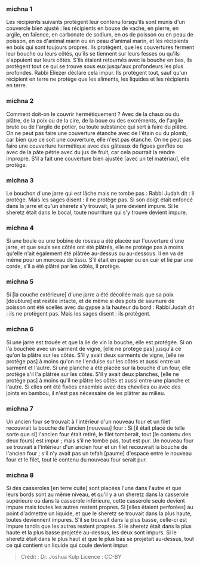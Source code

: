 
### michna 1
Les récipients suivants protègent leur contenu lorsqu'ils sont munis d'un couvercle bien ajusté : les récipients en bouse de vache, en pierre, en argile, en faïence, en carbonate de sodium, en os de poisson ou en peau de poisson, en os d'animal marin ou en peau d'animal marin, et les récipients en bois qui sont toujours propres. Ils protègent, que les couvertures ferment leur bouche ou leurs côtés, qu'ils se tiennent sur leurs fesses ou qu'ils s'appuient sur leurs côtés. S'ils étaient retournés avec la bouche en bas, ils protègent tout ce qui se trouve sous eux jusqu'aux profondeurs les plus profondes. Rabbi Eliezer déclare cela impur. Ils protègent tout, sauf qu'un récipient en terre ne protège que les aliments, les liquides et les récipients en terre.

### michna 2
Comment doit-on le couvrir hermétiquement ? Avec de la chaux ou du plâtre, de la poix ou de la cire, de la boue ou des excréments, de l'argile brute ou de l'argile de potier, ou toute substance qui sert à faire du plâtre. On ne peut pas faire une couverture étanche avec de l'étain ou du plomb, car bien que ce soit une couverture, elle n'est pas étanche. On ne peut pas faire une couverture hermétique avec des gâteaux de figues gonflés ou avec de la pâte pétrie avec du jus de fruit, car cela pourrait la rendre impropre. S'il a fait une couverture bien ajustée [avec un tel matériau], elle protège.

### michna 3
Le bouchon d'une jarre qui est lâche mais ne tombe pas : Rabbi Judah dit : il protège. Mais les sages disent : il ne protège pas. Si son doigt était enfoncé dans la jarre et qu'un sheretz s'y trouvait, la jarre devient impure. Si le sheretz était dans le bocal, toute nourriture qui s'y trouve devient impure.

### michna 4
Si une boule ou une bobine de roseau a été placée sur l'ouverture d'une jarre, et que seuls ses côtés ont été plâtrés, elle ne protège pas à moins qu'elle n'ait également été plâtrée au-dessus ou au-dessous. Il en va de même pour un morceau de tissu. S'il était en papier ou en cuir et lié par une corde, s'il a été plâtré par les côtés, il protège.

### michna 5
Si [la couche extérieure] d'une jarre a été décollée mais que sa poix [doublure] est restée intacte, et de même si des pots de saumure de poisson ont été scellés avec du gypse à la hauteur du bord : Rabbi Judah dit : ils ne protègent pas. Mais les sages disent : ils protègent.

### michna 6
Si une jarre est trouée et que la lie de vin la bouche, elle est protégée. Si on l'a bouchée avec un sarment de vigne, [elle ne protège pas] jusqu'à ce qu'on la plâtre sur les côtés. S'il y avait deux sarments de vigne, [elle ne protège pas] à moins qu'on ne l'enduise sur les côtés et aussi entre un sarment et l'autre. Si une planche a été placée sur la bouche d'un four, elle protège s'il l'a plâtrée sur les côtés. S'il y avait deux planches, [elle ne protège pas] à moins qu'il ne plâtre les côtés et aussi entre une planche et l'autre. Si elles ont été fixées ensemble avec des chevilles ou avec des joints en bambou, il n'est pas nécessaire de les plâtrer au milieu.

### michna 7
Un ancien four se trouvait à l'intérieur d'un nouveau four et un filet recouvrait la bouche de l'ancien [nouveau] four : Si [il était placé de telle sorte que si] l'ancien four était retiré, le filet tomberait, tout [le contenu des deux fours] est impur ; mais s'il ne tombe pas, tout est pur. Un nouveau four se trouvait à l'intérieur d'un ancien four et un filet recouvrait la bouche de l'ancien four ; s'il n'y avait pas un tefah [paume] d'espace entre le nouveau four et le filet, tout le contenu du nouveau four serait pur.

### michna 8
Si des casseroles [en terre cuite] sont placées l'une dans l'autre et que leurs bords sont au même niveau, et qu'il y a un sheretz dans la casserole supérieure ou dans la casserole inférieure, cette casserole seule devient impure mais toutes les autres restent propres. Si [elles étaient perforées] au point d'admettre un liquide, et que le sheretz se trouvait dans la plus haute, toutes deviennent impures. S'il se trouvait dans la plus basse, celle-ci est impure tandis que les autres restent propres. Si le sheretz était dans la plus haute et la plus basse projetée au-dessus, les deux sont impurs. Si le sheretz était dans le plus haut et que le plus bas se projetait au-dessus, tout ce qui contient un liquide qui coule devient impur.

>Crédit : Dr. Joshua Kulp
>Licence : CC-BY